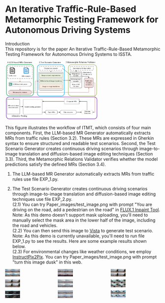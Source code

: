 # An Iterative Traffic-Rule-Based Metamorphic Testing Framework for Autonomous Driving Systems
Introduction<br>
This repository is for the paper An Iterative Traffic-Rule-Based Metamorphic Testing Framework for Autonomous Driving Systems to ISSTA.<br>

<img src="https://github.com/asvonavnsnvononaon/ITMT-Issta/blob/main/Paper_images/overview%20of%20ITMT.png" width="60%"/>
 

This figure illustrates the workflow of ITMT, which consists of four main components. First, the LLM-based MR Generator automatically extracts MRs from traffic rules (Section 3.2). These MRs are expressed in Gherkin syntax to ensure structured and readable test scenarios. Second, the Test Scenario Generator creates continuous driving scenarios through image-to-image translation and diffusion-based image editing techniques (Section 3.3). Third, the Metamorphic Relations Validator verifies whether the model predictions satisfy the defined MRs (Section 3.4).<br>

1. The LLM-based MR Generator automatically extracts MRs from traffic rules use file EXP_1.py.<br>

2. The Test Scenario Generator creates continuous driving scenarios through image-to-image translation and diffusion-based image editing techniques use file EXP_2.py.<br>
(2.1) You can try Paper_images/test_image.png with prompt "You are driving on the road, add a pedestrian on the road" in <a href='https://huggingface.co/spaces/SkalskiP/FLUX.1-inpaint-dev' target='_blank'>FLUX.1 Inpaint Tool</a>.<br>
Note: As this demo doesn't support mask uploading, you'll need to manually select the mask area in the lower half of the image, including the road and vehicles.<br>
(2.2) You can then send this image to <a href='https://huggingface.co/spaces/rerun/Vista' target='_blank'>Vista</a> to generate test scenario.<br>
Note: As this demo is currently unavailable, you'll need to run file EXP_1.py to see the results. Here are some example results shown below.<br>
(2.3) For environmental changes like weather conditions, we employ  <a href='https://huggingface.co/spaces/timbrooks/instruct-pix2pix' target='_blank'>InstructPix2Pix</a>. You can try Paper_images/test_image.png with prompt "turn this image  dusk" in this web.<br>
<div style="display: grid; grid-template-columns: repeat(3, 1fr); gap: 10px;">
    <img src="https://github.com/asvonavnsnvononaon/ITMT-Issta/blob/main/Paper_images/0.gif" width="30%">
    <img src="https://github.com/asvonavnsnvononaon/ITMT-Issta/blob/main/Paper_images/1.gif" width="30%">
    <img src="https://github.com/asvonavnsnvononaon/ITMT-Issta/blob/main/Paper_images/2.gif" width="30%">
    <img src="https://github.com/asvonavnsnvononaon/ITMT-Issta/blob/main/Paper_images/3.gif" width="30%">
    <img src="https://github.com/asvonavnsnvononaon/ITMT-Issta/blob/main/Paper_images/4.gif" width="30%">
    <img src="https://github.com/asvonavnsnvononaon/ITMT-Issta/blob/main/Paper_images/5.gif" width="30%">
    <img src="https://github.com/asvonavnsnvononaon/ITMT-Issta/blob/main/Paper_images/6.gif" width="30%">
    <img src="https://github.com/asvonavnsnvononaon/ITMT-Issta/blob/main/Paper_images/7.gif" width="30%">
    <img src="https://github.com/asvonavnsnvononaon/ITMT-Issta/blob/main/Paper_images/8.gif" width="30%">
</div>
<br>
